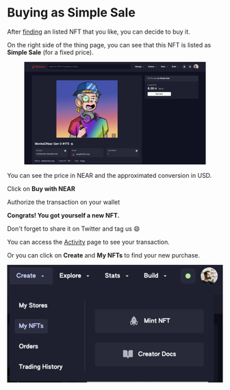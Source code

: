 # Buying as Simple Sale

After [finding](browsing-mintbase.md) an listed NFT that you like, you can decide to buy it.

On the right side of the thing page, you can see that this NFT is listed as **Simple Sale** (for a fixed price).

<figure><img src="../../.gitbook/assets/Screenshot 2023-07-05 at 17.05.53.png" alt=""><figcaption></figcaption></figure>

You can see the price in NEAR and the approximated conversion in USD.

Click on **Buy with NEAR**

Authorize the transaction on your wallet



**Congrats! You got yourself a new NFT.**

Don't forget to share it on Twitter and tag us :smile:



You can access the [Activity](browsing-mintbase.md#activity) page to see your transaction.

Or you can click on **Create** and **My NFTs** to find your new purchase.

![](<../../.gitbook/assets/Screenshot 2023-04-11 at 11.17.35.png>)
